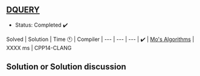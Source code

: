## [DQUERY](https://www.spoj.com/problems/DQUERY/)

- Status: Completed :heavy_check_mark:

Solved | Solution | Time :clock11: | Compiler |
--- | --- | --- |
:heavy_check_mark:  | [Mo's Algorithms](https://codeforces.com/group/FLVn1Sc504/contest/274490/submission/103589597) | XXXX ms | CPP14-CLANG

## Solution or Solution discussion